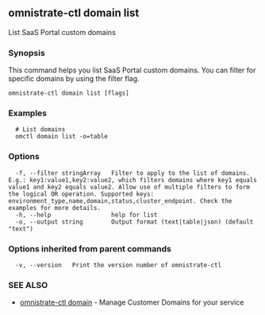 ## omnistrate-ctl domain list

List SaaS Portal custom domains

### Synopsis

This command helps you list SaaS Portal custom domains.
You can filter for specific domains by using the filter flag.

```
omnistrate-ctl domain list [flags]
```

### Examples

```
  # List domains
  omctl domain list -o=table
```

### Options

```
  -f, --filter stringArray   Filter to apply to the list of domains. E.g.: key1:value1,key2:value2, which filters domains where key1 equals value1 and key2 equals value2. Allow use of multiple filters to form the logical OR operation. Supported keys: environment_type,name,domain,status,cluster_endpoint. Check the examples for more details.
  -h, --help                 help for list
  -o, --output string        Output format (text|table|json) (default "text")
```

### Options inherited from parent commands

```
  -v, --version   Print the version number of omnistrate-ctl
```

### SEE ALSO

* [omnistrate-ctl domain](omnistrate-ctl_domain.md)	 - Manage Customer Domains for your service

